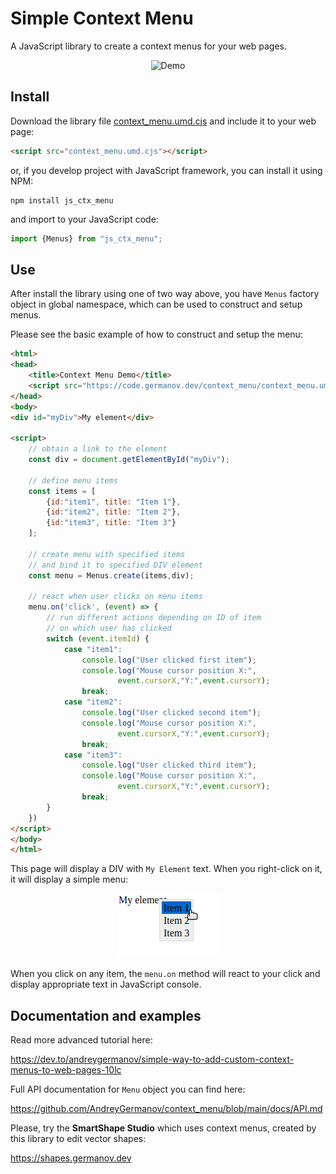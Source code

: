 # Simple Context Menu

A JavaScript library to create a context menus for your web pages.

<div align="center">

![Demo](https://code.germanov.dev/context_menu/assets/menu.gif)

</div>

## Install

Download the library file [context_menu.umd.cjs](https://code.germanov.dev/context_menu/context_menu.umd.cjs) and include it to your web page:

```html
<script src="context_menu.umd.cjs"></script>
```

or, if you develop project with JavaScript framework, you can install it using NPM:

```
npm install js_ctx_menu
```

and import to your JavaScript code:

```javascript
import {Menus} from "js_ctx_menu";
```

## Use

After install the library using one of two way above, you have `Menus` factory object in global namespace, which can be used to construct and setup menus.

Please see the basic example of how to construct and setup the menu:

```html
<html>
<head>
    <title>Context Menu Demo</title>
    <script src="https://code.germanov.dev/context_menu/context_menu.umd.cjs"></script>
</head>
<body>
<div id="myDiv">My element</div>

<script>
    // obtain a link to the element 
    const div = document.getElementById("myDiv");
    
    // define menu items
    const items = [
        {id:"item1", title: "Item 1"},
        {id:"item2", title: "Item 2"},
        {id:"item3", title: "Item 3"}
    ];
    
    // create menu with specified items
    // and bind it to specified DIV element
    const menu = Menus.create(items,div);

    // react when user clicks on menu items
    menu.on('click', (event) => {
        // run different actions depending on ID of item
        // on which user has clicked
        switch (event.itemId) {
            case "item1":
                console.log("User clicked first item");
                console.log("Mouse cursor position X:",
                        event.cursorX,"Y:",event.cursorY);
                break;
            case "item2":
                console.log("User clicked second item");
                console.log("Mouse cursor position X:",
                        event.cursorX,"Y:",event.cursorY);
                break;
            case "item3":
                console.log("User clicked third item");
                console.log("Mouse cursor position X:",
                        event.cursorX,"Y:",event.cursorY);
                break;
        }
    })
</script>
</body>
</html>
```

This page will display a DIV with `My Element` text. When you right-click on it, it will display a simple menu:

<div align="center">

![Simple menu demo](assets/demo1.png)

</div>

When you click on any item, the `menu.on` method will react to your click and display appropriate text in JavaScript console.

## Documentation and examples

Read more advanced tutorial here: 

https://dev.to/andreygermanov/simple-way-to-add-custom-context-menus-to-web-pages-10lc

Full API documentation for `Menu` object you can find here:

https://github.com/AndreyGermanov/context_menu/blob/main/docs/API.md

Please, try the **SmartShape Studio** which uses context menus, created by this library to edit vector shapes:

https://shapes.germanov.dev




